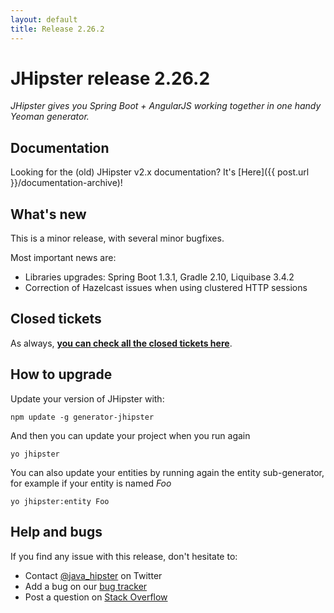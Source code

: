 ```yaml
---
layout: default
title: Release 2.26.2
---
```


JHipster release 2.26.2
==================

*JHipster gives you Spring Boot + AngularJS working together in one handy Yeoman generator.*

Documentation
----------

Looking for the (old) JHipster v2.x documentation? It's [Here]({{ post.url }}/documentation-archive)!

What's new
----------

This is a minor release, with several minor bugfixes.

Most important news are:

- Libraries upgrades: Spring Boot 1.3.1, Gradle 2.10, Liquibase 3.4.2
- Correction of Hazelcast issues when using clustered HTTP sessions

<!--googleoff: index-->
Closed tickets
------------

As always, __[you can check all the closed tickets here](https://github.com/jhipster/generator-jhipster/issues?q=milestone%3A2.26.2+is%3Aclosed)__.

How to upgrade
------------

Update your version of JHipster with:

```
npm update -g generator-jhipster
```

And then you can update your project when you run again

```
yo jhipster
```

You can also update your entities by running again the entity sub-generator, for example if your entity is named _Foo_

```
yo jhipster:entity Foo
```

Help and bugs
--------------

If you find any issue with this release, don't hesitate to:

- Contact [@java_hipster](https://twitter.com/java_hipster) on Twitter
- Add a bug on our [bug tracker](https://github.com/jhipster/generator-jhipster/issues?state=open)
- Post a question on [Stack Overflow](http://stackoverflow.com/tags/jhipster/info)
